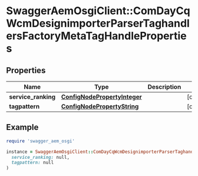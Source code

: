 # SwaggerAemOsgiClient::ComDayCqWcmDesignimporterParserTaghandlersFactoryMetaTagHandleProperties

## Properties

| Name | Type | Description | Notes |
| ---- | ---- | ----------- | ----- |
| **service_ranking** | [**ConfigNodePropertyInteger**](ConfigNodePropertyInteger.md) |  | [optional] |
| **tagpattern** | [**ConfigNodePropertyString**](ConfigNodePropertyString.md) |  | [optional] |

## Example

```ruby
require 'swagger_aem_osgi'

instance = SwaggerAemOsgiClient::ComDayCqWcmDesignimporterParserTaghandlersFactoryMetaTagHandleProperties.new(
  service_ranking: null,
  tagpattern: null
)
```

